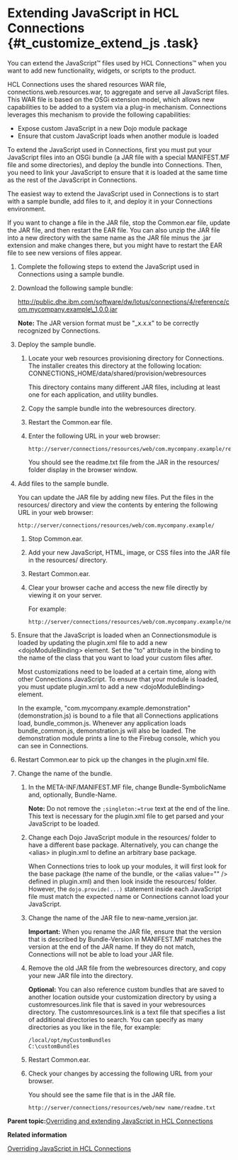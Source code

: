 # Extending JavaScript in HCL Connections {#t_customize_extend_js .task}

You can extend the JavaScript™ files used by HCL Connections™ when you want to add new functionality, widgets, or scripts to the product.

HCL Connections uses the shared resources WAR file, connections.web.resources.war, to aggregate and serve all JavaScript files. This WAR file is based on the OSGi extension model, which allows new capabilities to be added to a system via a plug-in mechanism. Connections leverages this mechanism to provide the following capabilities:

-   Expose custom JavaScript in a new Dojo module package
-   Ensure that custom JavaScript loads when another module is loaded

To extend the JavaScript used in Connections, first you must put your JavaScript files into an OSGi bundle \(a JAR file with a special MANIFEST.MF file and some directories\), and deploy the bundle into Connections. Then, you need to link your JavaScript to ensure that it is loaded at the same time as the rest of the JavaScript in Connections.

The easiest way to extend the JavaScript used in Connections is to start with a sample bundle, add files to it, and deploy it in your Connections environment.

If you want to change a file in the JAR file, stop the Common.ear file, update the JAR file, and then restart the EAR file. You can also unzip the JAR file into a new directory with the same name as the JAR file minus the .jar extension and make changes there, but you might have to restart the EAR file to see new versions of files appear.

1.  Complete the following steps to extend the JavaScript used in Connections using a sample bundle.
2.  Download the following sample bundle:

    http://public.dhe.ibm.com/software/dw/lotus/connections/4/reference/com.mycompany.example\_1.0.0.jar

    **Note:** The JAR version format must be "\_x.x.x" to be correctly recognized by Connections.

3.  Deploy the sample bundle.

    1.  Locate your web resources provisioning directory for Connections. The installer creates this directory at the following location: CONNECTIONS\_HOME/data/shared/provision/webresources

        This directory contains many different JAR files, including at least one for each application, and utility bundles.

    2.  Copy the sample bundle into the webresources directory.

    3.  Restart the Common.ear file.

    4.  Enter the following URL in your web browser:

        ```
        http://server/connections/resources/web/com.mycompany.example/readme.txt
        ```

        You should see the readme.txt file from the JAR in the resources/ folder display in the browser window.

4.  Add files to the sample bundle.

    You can update the JAR file by adding new files. Put the files in the resources/ directory and view the contents by entering the following URL in your web browser:

    ```
    http://server/connections/resources/web/com.mycompany.example/
    ```

    1.  Stop Common.ear.

    2.  Add your new JavaScript, HTML, image, or CSS files into the JAR file in the resources/ directory.

    3.  Restart Common.ear.

    4.  Clear your browser cache and access the new file directly by viewing it on your server.

        For example:

        ```
        http://server/connections/resources/web/com.mycompany.example/newfile
        ```

5.  Ensure that the JavaScript is loaded when an Connectionsmodule is loaded by updating the plugin.xml file to add a new <dojoModuleBinding\> element. Set the "to" attribute in the binding to the name of the class that you want to load your custom files after.

    Most customizations need to be loaded at a certain time, along with other Connections JavaScript. To ensure that your module is loaded, you must update plugin.xml to add a new <dojoModuleBinding\> element.

    In the example, "com.mycompany.example.demonstration" \(demonstration.js\) is bound to a file that all Connections applications load, bundle\_common.js. Whenever any application loads bundle\_common.js, demonstration.js will also be loaded. The demonstration module prints a line to the Firebug console, which you can see in Connections.

6.  Restart Common.ear to pick up the changes in the plugin.xml file.

7.  Change the name of the bundle.

    1.  In the META-INF/MANIFEST.MF file, change Bundle-SymbolicName and, optionally, Bundle-Name.

        **Note:** Do not remove the `;singleton:=true` text at the end of the line. This text is necessary for the plugin.xml file to get parsed and your JavaScript to be loaded.

    2.  Change each Dojo JavaScript module in the resources/ folder to have a different base package. Alternatively, you can change the <alias\> in plugin.xml to define an arbitrary base package.

        When Connections tries to look up your modules, it will first look for the base package \(the name of the bundle, or the <alias value="" /\> defined in plugin.xml\) and then look inside the resources/ folder. However, the `dojo.provide(...)` statement inside each JavaScript file must match the expected name or Connections cannot load your JavaScript.

    3.  Change the name of the JAR file to new-name\_version.jar.

        **Important:** When you rename the JAR file, ensure that the version that is described by Bundle-Version in MANIFEST.MF matches the version at the end of the JAR name. If they do not match, Connections will not be able to load your JAR file.

    4.  Remove the old JAR file from the webresources directory, and copy your new JAR file into the directory.

        **Optional:** You can also reference custom bundles that are saved to another location outside your customization directory by using a customresources.link file that is saved in your webresources directory. The customresources.link is a text file that specifies a list of additional directories to search. You can specify as many directories as you like in the file, for example:

        ```
        /local/opt/myCustomBundles
        C:\customBundles
        ```

    5.  Restart Common.ear.

    6.  Check your changes by accessing the following URL from your browser.

        You should see the same file that is in the JAR file.

        ```
        http://server/connections/resources/web/new name/readme.txt
        ```


**Parent topic:**[Overriding and extending JavaScript in HCL Connections](../customize/c_customize_javascript.md)

**Related information**  


[Overriding JavaScript in HCL Connections](../customize/t_customize_override_js.md)

